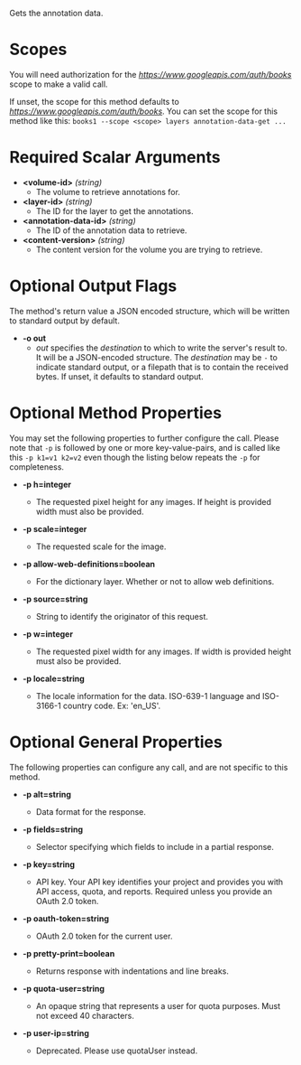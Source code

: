 Gets the annotation data.
# Scopes

You will need authorization for the *https://www.googleapis.com/auth/books* scope to make a valid call.

If unset, the scope for this method defaults to *https://www.googleapis.com/auth/books*.
You can set the scope for this method like this: `books1 --scope <scope> layers annotation-data-get ...`
# Required Scalar Arguments
* **&lt;volume-id&gt;** *(string)*
    - The volume to retrieve annotations for.
* **&lt;layer-id&gt;** *(string)*
    - The ID for the layer to get the annotations.
* **&lt;annotation-data-id&gt;** *(string)*
    - The ID of the annotation data to retrieve.
* **&lt;content-version&gt;** *(string)*
    - The content version for the volume you are trying to retrieve.

# Optional Output Flags

The method's return value a JSON encoded structure, which will be written to standard output by default.

* **-o out**
    - *out* specifies the *destination* to which to write the server's result to.
      It will be a JSON-encoded structure.
      The *destination* may be `-` to indicate standard output, or a filepath that is to contain the received bytes.
      If unset, it defaults to standard output.
# Optional Method Properties

You may set the following properties to further configure the call. Please note that `-p` is followed by one 
or more key-value-pairs, and is called like this `-p k1=v1 k2=v2` even though the listing below repeats the
`-p` for completeness.

* **-p h=integer**
    - The requested pixel height for any images. If height is provided width must also be provided.

* **-p scale=integer**
    - The requested scale for the image.

* **-p allow-web-definitions=boolean**
    - For the dictionary layer. Whether or not to allow web definitions.

* **-p source=string**
    - String to identify the originator of this request.

* **-p w=integer**
    - The requested pixel width for any images. If width is provided height must also be provided.

* **-p locale=string**
    - The locale information for the data. ISO-639-1 language and ISO-3166-1 country code. Ex: &#39;en_US&#39;.

# Optional General Properties

The following properties can configure any call, and are not specific to this method.

* **-p alt=string**
    - Data format for the response.

* **-p fields=string**
    - Selector specifying which fields to include in a partial response.

* **-p key=string**
    - API key. Your API key identifies your project and provides you with API access, quota, and reports. Required unless you provide an OAuth 2.0 token.

* **-p oauth-token=string**
    - OAuth 2.0 token for the current user.

* **-p pretty-print=boolean**
    - Returns response with indentations and line breaks.

* **-p quota-user=string**
    - An opaque string that represents a user for quota purposes. Must not exceed 40 characters.

* **-p user-ip=string**
    - Deprecated. Please use quotaUser instead.
